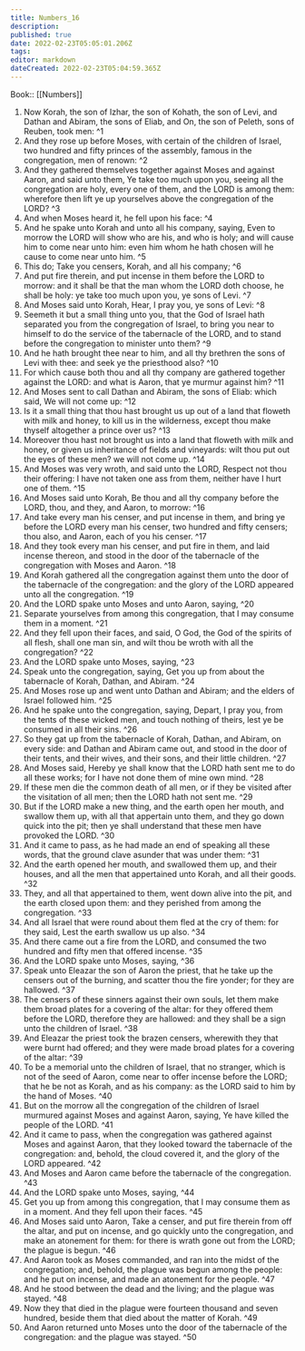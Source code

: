 ```yaml
---
title: Numbers_16
description: 
published: true
date: 2022-02-23T05:05:01.206Z
tags: 
editor: markdown
dateCreated: 2022-02-23T05:04:59.365Z
---
```


 Book:: [[Numbers]]
 1. Now Korah, the son of Izhar, the son of Kohath, the son of Levi, and Dathan and Abiram, the sons of Eliab, and On, the son of Peleth, sons of Reuben, took men: ^1
 2. And they rose up before Moses, with certain of the children of Israel, two hundred and fifty princes of the assembly, famous in the congregation, men of renown: ^2
 3. And they gathered themselves together against Moses and against Aaron, and said unto them, Ye take too much upon you, seeing all the congregation are holy, every one of them, and the LORD is among them: wherefore then lift ye up yourselves above the congregation of the LORD? ^3
 4. And when Moses heard it, he fell upon his face: ^4
 5. And he spake unto Korah and unto all his company, saying, Even to morrow the LORD will show who are his, and who is holy; and will cause him to come near unto him: even him whom he hath chosen will he cause to come near unto him. ^5
 6. This do; Take you censers, Korah, and all his company; ^6
 7. And put fire therein, and put incense in them before the LORD to morrow: and it shall be that the man whom the LORD doth choose, he shall be holy: ye take too much upon you, ye sons of Levi. ^7
 8. And Moses said unto Korah, Hear, I pray you, ye sons of Levi: ^8
 9. Seemeth it but a small thing unto you, that the God of Israel hath separated you from the congregation of Israel, to bring you near to himself to do the service of the tabernacle of the LORD, and to stand before the congregation to minister unto them? ^9
 10. And he hath brought thee near to him, and all thy brethren the sons of Levi with thee: and seek ye the priesthood also? ^10
 11. For which cause both thou and all thy company are gathered together against the LORD: and what is Aaron, that ye murmur against him? ^11
 12. And Moses sent to call Dathan and Abiram, the sons of Eliab: which said, We will not come up: ^12
 13. Is it a small thing that thou hast brought us up out of a land that floweth with milk and honey, to kill us in the wilderness, except thou make thyself altogether a prince over us? ^13
 14. Moreover thou hast not brought us into a land that floweth with milk and honey, or given us inheritance of fields and vineyards: wilt thou put out the eyes of these men? we will not come up. ^14
 15. And Moses was very wroth, and said unto the LORD, Respect not thou their offering: I have not taken one ass from them, neither have I hurt one of them. ^15
 16. And Moses said unto Korah, Be thou and all thy company before the LORD, thou, and they, and Aaron, to morrow: ^16
 17. And take every man his censer, and put incense in them, and bring ye before the LORD every man his censer, two hundred and fifty censers; thou also, and Aaron, each of you his censer. ^17
 18. And they took every man his censer, and put fire in them, and laid incense thereon, and stood in the door of the tabernacle of the congregation with Moses and Aaron. ^18
 19. And Korah gathered all the congregation against them unto the door of the tabernacle of the congregation: and the glory of the LORD appeared unto all the congregation. ^19
 20. And the LORD spake unto Moses and unto Aaron, saying, ^20
 21. Separate yourselves from among this congregation, that I may consume them in a moment. ^21
 22. And they fell upon their faces, and said, O God, the God of the spirits of all flesh, shall one man sin, and wilt thou be wroth with all the congregation? ^22
 23. And the LORD spake unto Moses, saying, ^23
 24. Speak unto the congregation, saying, Get you up from about the tabernacle of Korah, Dathan, and Abiram. ^24
 25. And Moses rose up and went unto Dathan and Abiram; and the elders of Israel followed him. ^25
 26. And he spake unto the congregation, saying, Depart, I pray you, from the tents of these wicked men, and touch nothing of theirs, lest ye be consumed in all their sins. ^26
 27. So they gat up from the tabernacle of Korah, Dathan, and Abiram, on every side: and Dathan and Abiram came out, and stood in the door of their tents, and their wives, and their sons, and their little children. ^27
 28. And Moses said, Hereby ye shall know that the LORD hath sent me to do all these works; for I have not done them of mine own mind. ^28
 29. If these men die the common death of all men, or if they be visited after the visitation of all men; then the LORD hath not sent me. ^29
 30. But if the LORD make a new thing, and the earth open her mouth, and swallow them up, with all that appertain unto them, and they go down quick into the pit; then ye shall understand that these men have provoked the LORD. ^30
 31. And it came to pass, as he had made an end of speaking all these words, that the ground clave asunder that was under them: ^31
 32. And the earth opened her mouth, and swallowed them up, and their houses, and all the men that appertained unto Korah, and all their goods. ^32
 33. They, and all that appertained to them, went down alive into the pit, and the earth closed upon them: and they perished from among the congregation. ^33
 34. And all Israel that were round about them fled at the cry of them: for they said, Lest the earth swallow us up also. ^34
 35. And there came out a fire from the LORD, and consumed the two hundred and fifty men that offered incense. ^35
 36. And the LORD spake unto Moses, saying, ^36
 37. Speak unto Eleazar the son of Aaron the priest, that he take up the censers out of the burning, and scatter thou the fire yonder; for they are hallowed. ^37
 38. The censers of these sinners against their own souls, let them make them broad plates for a covering of the altar: for they offered them before the LORD, therefore they are hallowed: and they shall be a sign unto the children of Israel. ^38
 39. And Eleazar the priest took the brazen censers, wherewith they that were burnt had offered; and they were made broad plates for a covering of the altar: ^39
 40. To be a memorial unto the children of Israel, that no stranger, which is not of the seed of Aaron, come near to offer incense before the LORD; that he be not as Korah, and as his company: as the LORD said to him by the hand of Moses. ^40
 41. But on the morrow all the congregation of the children of Israel murmured against Moses and against Aaron, saying, Ye have killed the people of the LORD. ^41
 42. And it came to pass, when the congregation was gathered against Moses and against Aaron, that they looked toward the tabernacle of the congregation: and, behold, the cloud covered it, and the glory of the LORD appeared. ^42
 43. And Moses and Aaron came before the tabernacle of the congregation. ^43
 44. And the LORD spake unto Moses, saying, ^44
 45. Get you up from among this congregation, that I may consume them as in a moment. And they fell upon their faces. ^45
 46. And Moses said unto Aaron, Take a censer, and put fire therein from off the altar, and put on incense, and go quickly unto the congregation, and make an atonement for them: for there is wrath gone out from the LORD; the plague is begun. ^46
 47. And Aaron took as Moses commanded, and ran into the midst of the congregation; and, behold, the plague was begun among the people: and he put on incense, and made an atonement for the people. ^47
 48. And he stood between the dead and the living; and the plague was stayed. ^48
 49. Now they that died in the plague were fourteen thousand and seven hundred, beside them that died about the matter of Korah. ^49
 50. And Aaron returned unto Moses unto the door of the tabernacle of the congregation: and the plague was stayed. ^50
